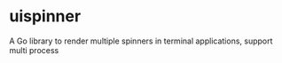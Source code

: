 # uispinner
A Go library to render multiple spinners in terminal applications, support multi process
